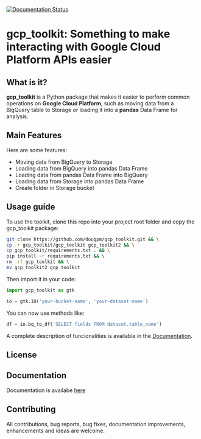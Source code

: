 [![Documentation Status](https://readthedocs.org/projects/gcp-toolkit/badge/?version=latest)](https://gcp-toolkit.readthedocs.io/en/latest/?badge=latest)
# gcp_toolkit: Something to make interacting with Google Cloud Platform APIs easier

## What is it?

**gcp_toolkit** is a Python package that makes it easier to 
perform common operations on **Google Cloud Platform**, such as moving data from
a BigQuery table to Storage or loading it into a **pandas** Data Frame for analysis.

## Main Features
Here are some features:

  - Moving data from BigQuery to Storage
  - Loading data from BigQuery into pandas Data Frame
  - Loading data from pandas Data Frame into BigQuery
  - Loading data from Storage into pandas Data Frame
  - Create folder in Storage bucket

## Usage guide
To use the toolkit, clone this repo into your project root folder and copy the gcp_toolkit package:

```sh
git clone https://github.com/dougpm/gcp_toolkit.git && \
cp -r gcp_toolkit/gcp_toolkit gcp_toolkit2 && \
cp gcp_toolkit/requirements.txt . && \
pip install -r requirements.txt && \ 
rm -rf gcp_toolkit && \
mv gcp_toolkit2 gcp_toolkit
```

Then import it in your code:

```python
import gcp_toolkit as gtk

io = gtk.IO('your-bucket-name', 'your-dataset-name')
```

You can now use methods like:
```python
df = io.bq_to_df('SELECT fields FROM dataset.table_name')
```

A complete description of funcionalities is available in the [Documentation](https://gcp-toolkit.readthedocs.io/en/latest/tutorial.html).

## License

## Documentation

Documentation is availabe [here](https://gcp-toolkit.readthedocs.io/en/latest/)

## Contributing 

All contributions, bug reports, bug fixes, documentation improvements, enhancements and ideas are welcome.
